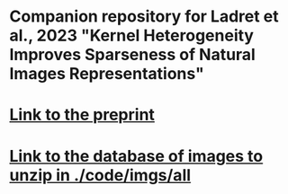 # Companion repository for Ladret et al., 2023 "Kernel Heterogeneity Improves Sparseness of Natural Images Representations"
# [Link to the preprint](https://arxiv.org/pdf/2312.14685.pdf)
# [Link to the database of images to unzip in ./code/imgs/all](https://figshare.com/articles/media/HD_natural_images_database_for_sparse_coding/24167265/1)
